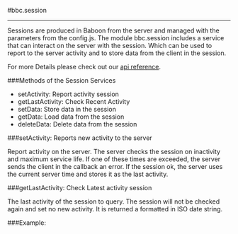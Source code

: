 #bbc.session

- - -

Sessions are produced in Baboon from the server and managed with the parameters from the config.js. The module bbc.session includes a service that can interact on the server with the session. Which can be used to report to the server activity and to store data from the client in the session.

For more Details please check out our  <a href="/doc#/api/bbc.session.$bbcSession" target="_self">api reference</a>.

###Methods of the Session Services

 * setActivity: Report activity session
 * getLastActivity: Check Recent Activity
 * setData: Store data in the session
 * getData: Load data from the session
 * deleteData: Delete data from the session

###setActivity: Reports new activity to the server

Report activity on the server. The server checks the session on inactivity and maximum service life. If one of these times are exceeded, the server sends the client in the callback an error. If the session ok, the server uses the current server time and stores it as the last activity.

###getLastActivity: Check Latest activity session

The last activity of the session to query. The session will not be checked again and set no new activity. It is returned a formatted in ISO date string.

###Example: